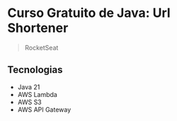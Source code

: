 # Curso Gratuito de Java: Url Shortener

> RocketSeat

## Tecnologias

- Java 21
- AWS Lambda
- AWS S3
- AWS API Gateway
